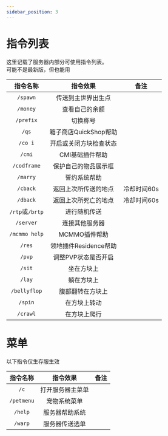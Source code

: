 ```yaml
---
sidebar_position: 3
---
```


# 指令列表
这里记载了服务器内部分可使用指令列表。  
可能不是最新版，但也能用  

|  指令名称   |      指令效果               |          备注                |
| :---------: | :-------------------------: | :--------------------------: |
|  `/spawn`|传送到主世界出生点||
|  `/money`|查看自己的余额||
|  `/prefix`|切换称号||  
|  `/qs`|箱子商店QuickShop帮助||
|  `/co i`|开启或关闭方块检查状态||
|  `/cmi`|CMI基础插件帮助||
|  `/codframe`|保护自己的物品展示框||
|  `/marry`|誓约系统帮助||
|  `/cback`|返回上次所传送的地点|冷却时间60s|
|  `/dback`|返回上次所死亡的地点|冷却时间60s|
|  `/rtp`或`/brtp`|进行随机传送||
|  `/server`|连接其他服务器||
|  `/mcmmo help`|MCMMO插件帮助||
|  `/res`|领地插件Residence帮助||
|  `/pvp`|调整PVP状态是否开启||
|  `/sit`|坐在方块上||
|  `/lay`|躺在方块上||
|  `/bellyflop`|腹部翻转在方块上||
|  `/spin`|在方块上转动||
|  `/crawl`|在方块上爬行||  
  
# 菜单
以下指令仅生存服生效  

|  指令名称   |      指令效果               |          备注                |
| :---------: | :-------------------------: | :--------------------------: |
|  `/c`|打开服务器主菜单||
|  `/petmenu`|宠物系统菜单||
|  `/help`|服务器帮助系统||
|  `/warp`|服务器传送选单||

